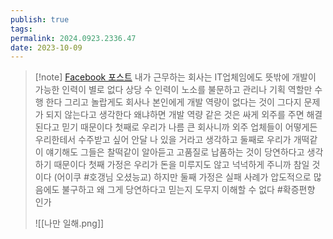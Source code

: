 ```yaml
---
publish: true
tags: 
permalink: 2024.0923.2336.47
date: 2023-10-09
---
```

>[!note] [Facebook 포스트](https://www.facebook.com/share/p/1XqX3xzTkh/)
> 내가 근무하는 회사는 IT업체임에도 뜻밖에 개발이 가능한 인력이 별로 없다 상당 수 인력이 노소를 불문하고 관리나 기획 역할만 수행 한다 그리고 놀랍게도 회사나 본인에게 개발 역량이 없다는 것이 그다지 문제가 되지 않는다고 생각한다 왜냐하면 개발 역량 같은 것은 싸게 외주를 주면 해결된다고 믿기 때문이다 첫째로 우리가 나름 큰 회사니까 외주 업체들이 어떻게든 우리한테서 수주받고 싶어 안달 나 있을 거라고 생각하고 둘째로 우리가 개떡같이 얘기해도 그들은 찰떡같이 알아듣고 고품질로 납품하는 것이 당연하다고 생각하기 때문이다 첫째 가정은 우리가 돈을 미루지도 않고 넉넉하게 주니까 참일 것이다 (어이쿠 #호갱님 오셨능교) 하지만 둘째 가정은 실패 사례가 압도적으로 많음에도 불구하고 왜 그게 당연하다고 믿는지 도무지 이해할 수 없다 #확증편향 인가
> 
> ![[나만 일해.png]]

